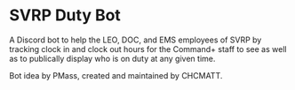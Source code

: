 # SVRP Duty Bot
A Discord bot to help the LEO, DOC, and EMS employees of SVRP by tracking clock in and clock out hours for the Command+ staff to see as well as to publically display who is on duty at any given time.

Bot idea by PMass, created and maintained by CHCMATT.
